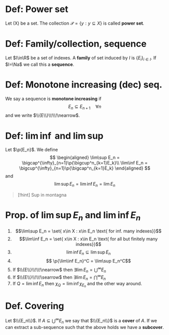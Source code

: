 # Def: Power set
Let \(X\) be a set. The collection $\mathcal{P} = \{ y : y\subseteq X\}$ is called **power set**.

# Def: Family/collection, sequence
Let $I\in\R$ be a set of indexes. A **family** of set induced by $I$ is $\{E_i\}_{i\in I}$. If $I=\Na$ we call this a **sequence**.

# Def: Monotone increasing (dec) seq.
We say a sequence is **monotone increasing** if 
$$
E_n\subseteq E_{n+1} \quad \forall n
$$
and we write $\\{E\\}\\!\\!\nearrow$. 

# Def: $\lim\inf$ and $\lim\sup$
Let $\p{E_n}$. We define
$$
\begin{aligned}
\lim\sup E_n = \bigcap^{\infty}_{n=1}\p{\bigcup^n_{k=1}E_k}\\
\lim\inf E_n = \bigcup^{\infty}_{n=1}\p{\bigcap^n_{k=1}E_k}
\end{aligned}
$$
and 
$$
\lim\sup E_n = \lim\inf E_n = \lim E_n
$$
>[!hint] 
>Sup in montagna

# Prop. of $\lim\sup E_n$ and $\lim\inf E_n$
1. $$\lim\sup E_n = \set{ x\in X : x\in E_n \text{ for inf. many indexes}}$$
2. $$\lim\inf E_n = \set{ x\in X : x\in E_n \text{ for all but finitely many indexes}}$$
3. $$\lim\inf E_n \subseteq \lim\sup E_n$$
4.  $$ \p{\lim\inf E_n}^C = \lim\sup E_n^C$$
5. If  $\\{E\\}\\!\\!\nearrow$  then $\exists \lim E_n = \bigcup^\infty E_n$
6. If  $\\{E\\}\\!\\!\searrow$  then $\exists \lim E_n = \bigcap^\infty E_n$
7. If $Q = \lim\inf E_n$ then $\chi_Q = \lim\inf \chi_{E_n}$ and the other way around.

# Def. Covering
Let $\\{E_n\\}$. If $A\subseteq\bigcup^\infty E_n$ we say that $\\{E_n\\}$ is a **cover** of $A$. If we can extract a sub-sequence such that the above holds we have a **subcover**.







